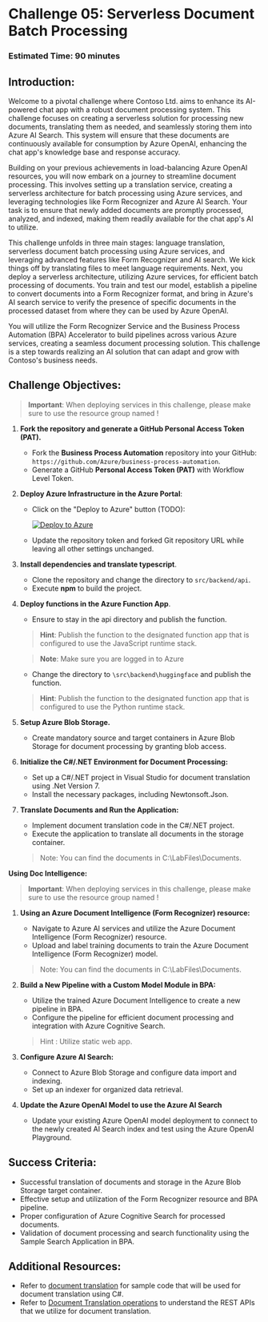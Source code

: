 # Challenge 05: Serverless Document Batch Processing 

### Estimated Time: 90 minutes

## Introduction:

Welcome to a pivotal challenge where Contoso Ltd. aims to enhance its AI-powered chat app with a robust document processing system. This challenge focuses on creating a serverless solution for processing new documents, translating them as needed, and seamlessly storing them into Azure AI Search. This system will ensure that these documents are continuously available for consumption by Azure OpenAI, enhancing the chat app's knowledge base and response accuracy.

Building on your previous achievements in load-balancing Azure OpenAI resources, you will now embark on a journey to streamline document processing. This involves setting up a translation service, creating a serverless architecture for batch processing using Azure services, and leveraging technologies like Form Recognizer and Azure AI Search. Your task is to ensure that newly added documents are promptly processed, analyzed, and indexed, making them readily available for the chat app's AI to utilize.

This challenge unfolds in three main stages: language translation, serverless document batch processing using Azure services, and leveraging advanced features like Form Recognizer and AI search. We kick things off by translating files to meet language requirements. Next, you deploy a serverless architecture, utilizing Azure services, for efficient batch processing of documents. You train and test our model, establish a pipeline to convert documents into a Form Recognizer format, and bring in Azure's AI search service to verify the presence of specific documents in the processed dataset from where they can be used by Azure OpenAI. 

You will utilize the Form Recognizer Service and the Business Process Automation (BPA) Accelerator to build pipelines across various Azure services, creating a seamless document processing solution. This challenge is a step towards realizing an AI solution that can adapt and grow with Contoso's business needs.

## Challenge Objectives:

> **Important**: When deploying services in this challenge, please make sure to use the resource group named **<inject key="Resource Group Name"/>**  !

1. **Fork the repository and generate a GitHub Personal Access Token (PAT).**

   - Fork the **Business Process Automation** repository into your GitHub: `https://github.com/Azure/business-process-automation`.
   - Generate a GitHub **Personal Access Token (PAT)** with Workflow Level Token.

1. **Deploy Azure Infrastructure in the Azure Portal**:

   - Click on the "Deploy to Azure" button (TODO):

      [![Deploy to Azure](https://aka.ms/deploytoazurebutton)](https://portal.azure.com/#create/Microsoft.Template/uri/https%3A%2F%2Fraw.githubusercontent.com%2FAzure%2Fbusiness-process-automation%2Fmain%2Ftemplates%2Foneclickoai.json)

   - Update the repository token and forked Git repository URL while leaving all other settings unchanged.

1. **Install dependencies and translate typescript**.

      - Clone the repository and change the directory to `src/backend/api`.
      - Execute **npm** to build the project.

1. **Deploy functions in the Azure Function App**.
      
      - Ensure to stay in the api directory and publish the function.

    > **Hint**: Publish the function to the designated function app that is configured to use the JavaScript runtime stack.
    
    > **Note**: Make sure you are logged in to Azure
        
   - Change the directory to `\src\backend\huggingface` and publish the function.

    > **Hint**: Publish the function to the designated function app that is configured to use the Python runtime stack.

1. **Setup Azure Blob Storage.**
   - Create mandatory source and target containers in Azure Blob Storage for document processing by granting blob access.

1. **Initialize the C#/.NET Environment for Document Processing:**
   - Set up a C#/.NET project in Visual Studio for document translation using .Net Version 7.
   - Install the necessary packages, including Newtonsoft.Json.


1. **Translate Documents and Run the Application:**
   - Implement document translation code in the C#/.NET project.
   - Execute the application to translate all documents in the storage container.
   > Note: You can find the documents in C:\LabFiles\Documents.


   <validation step="6936c21b-ffd6-4778-904b-25346932940b" />

**Using Doc Intelligence:**
> **Important**: When deploying services in this challenge, please make sure to use the resource group named **<inject key="Resource Group Name"/>**  !

1. **Using an Azure Document Intelligence (Form Recognizer) resource:**
    - Navigate to Azure AI services and utilize the Azure Document Intelligence (Form Recognizer) resource.
    - Upload and label training documents to train the Azure Document Intelligence (Form Recognizer) model.
    > Note: You can find the documents in C:\LabFiles\Documents.


2. **Build a New Pipeline with a Custom Model Module in BPA:**
    - Utilize the trained Azure Document Intelligence  to create a new pipeline in BPA.
    - Configure the pipeline for efficient document processing and integration with Azure Cognitive Search.
    > Hint : Utilize static web app.


3. **Configure Azure AI Search:**
    - Connect to Azure Blob Storage and configure data import and indexing.
    - Set up an indexer for organized data retrieval.


4. **Update the Azure OpenAI Model to use the Azure AI Search**
    - Update your existing Azure OpenAI model deployment to connect to the newly created AI Search index and test using the Azure OpenAI Playground.
      
## Success Criteria:

- Successful translation of documents and storage in the Azure Blob Storage target container.
- Effective setup and utilization of the Form Recognizer resource and BPA pipeline.
- Proper configuration of Azure Cognitive Search for processed documents.
- Validation of document processing and search functionality using the Sample Search Application in BPA.

## Additional Resources:

- Refer to [document translation](https://learn.microsoft.com/en-us/azure/ai-services/translator/document-translation/quickstarts/document-translation-rest-api?pivots=programming-language-csharp#code-sample) for sample code that will be used for document translation using C#.
- Refer to [Document Translation operations](https://learn.microsoft.com/en-us/azure/ai-services/translator/document-translation/reference/rest-api-guide) to understand the REST APIs that we utilize for document translation.
